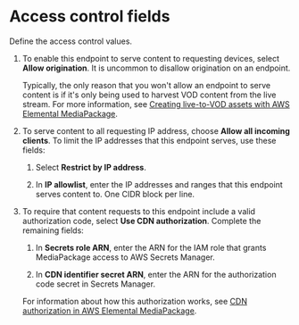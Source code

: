 # Access control fields<a name="endpoints-dash-access-control"></a>

Define the access control values\.

1. To enable this endpoint to serve content to requesting devices, select **Allow origination**\. It is uncommon to disallow origination on an endpoint\.

   Typically, the only reason that you won't allow an endpoint to serve content is if it's only being used to harvest VOD content from the live stream\. For more information, see [Creating live\-to\-VOD assets with AWS Elemental MediaPackage](ltov.md)\.

1. To serve content to all requesting IP address, choose **Allow all incoming clients**\. To limit the IP addresses that this endpoint serves, use these fields:

   1. Select **Restrict by IP address**\.

   1. In **IP allowlist**, enter the IP addresses and ranges that this endpoint serves content to\. One CIDR block per line\.

1. To require that content requests to this endpoint include a valid authorization code, select **Use CDN authorization**\. Complete the remaining fields:

   1. In **Secrets role ARN**, enter the ARN for the IAM role that grants MediaPackage access to AWS Secrets Manager\.

   1. In **CDN identifier secret ARN**, enter the ARN for the authorization code secret in Secrets Manager\.

   For information about how this authorization works, see [CDN authorization in AWS Elemental MediaPackage](cdn-auth.md)\.